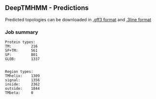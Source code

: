 ## DeepTMHMM - Predictions
Predicted topologies can be downloaded in [.gff3 format](TMRs.gff3) and [.3line format](predicted_topologies.3line)
### Job summary
```
Protein types:
TM:			216
SP+TM:		561
SP:			801
GLOB:		1337


Region types:
TMhelix:	1309
signal:		1356
inside:		2362
outside:	1844
TMbeta:		0
```
